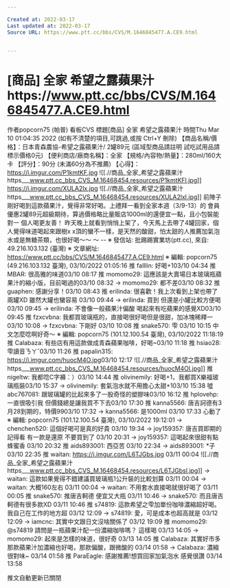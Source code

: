 ```yaml
---

Created at: 2022-03-17
Last updated at: 2022-03-17
Source URL: https://www.ptt.cc/bbs/CVS/M.1646845477.A.CE9.html


---
```


# [商品] 全家 希望之露蘋果汁https://www.ptt.cc/bbs/CVS/M.1646845477.A.CE9.html


作者popcorn75 (帕普)
看板CVS
標題\[商品\] 全家 希望之露蘋果汁
時間Thu Mar 10 01:04:35 2022
(如有不清楚的項目,可跳過,或按 Ctrl+Y 刪除) 【商品名稱/價格】：日本青森農協-希望之露蘋果汁/ 2罐89元 (區域型商品請註明 試吃試用品請標示價格0元) 【便利商店/廠商名稱】：全家 【規格/內容物/熱量】：280ml/160大卡 【評分】：90分 (未滿60分為不推薦) 【心得】： <https://i.imgur.com/P1kmtKF.jpg>
![[.//商品_全家_希望之露蘋果汁https___www.ptt.cc_bbs_CVS_M.16468454.resources/P1kmtKFl.jpg]]
<https://i.imgur.com/XULA2lx.jpg>
![[.//商品_全家_希望之露蘋果汁https___www.ptt.cc_bbs_CVS_M.16468454.resources/XULA2lxl.jpg]]
前陣子剛好喝到這款蘋果汁，覺得非常好喝。上禮拜一看到全家本週（3/9-13）的 會員優惠2罐89元超級期待，算過價格略比量販店1000ml的還便宜一點，且小包裝能對一 個人喝更友善！ 昨天晚上就看到悄悄上架了，今天馬上去帶了4罐回家，個人覺得味道喝起來跟樹x x頂的蠻不一樣，是天然的酸甜，怕太甜的人推薦加氣泡水或是無糖茶類，也很好喝～～ ～ -- ※ 發信站: 批踢踢實業坊(ptt.cc), 來自: 49.216.103.132 (臺灣) ※ 文章網址: <https://www.ptt.cc/bbs/CVS/M.1646845477.A.CE9.html> ※ 編輯: popcorn75 (49.216.103.132 臺灣), 03/10/2022 01:05:16
推 falllin: 好喝+103/10 04:34
推 MBAR: 很高雅的味道03/10 08:17
推 momomo29: 這應該是大賣場日本玻璃瓶蘋果汁的縮小版，目前喝過的03/10 08:32
→ momomo29: 都不差03/10 08:32
推 guaphen: 感謝分享！03/10 08:43
推 erilinda: 很喜歡！我上次看到上架也帶了兩罐XD 雖然大罐也蠻容易 03/10 09:44
→ erilinda: 買到 但還是小罐比較方便喝 03/10 09:45
→ erilinda: 不會像一般蘋果汁偏酸 喝起來有吃蘋果的感覺XD03/10 09:45
推 fzxcvbna: 我都買玻璃瓶的，直接喝很好喝但是很甜，加冰塊稀釋一03/10 10:08
→ fzxcvbna: 下剛好 03/10 10:08
推 snake570: 雫 03/10 10:15
中文怎麼唸啊好奇～ ※ 編輯: popcorn75 (101.12.100.54 臺灣), 03/10/2022 11:18:19
推 Calabaza: 有些店有用這款做成青森蘋果咖啡，好喝~03/10 11:18
推 hsiao28: 雫讀音ㄋㄚˇ03/10 11:26
推 papalin315: <https://i.imgur.com/huocM4O.jpg>03/10 12:17
![[.//商品_全家_希望之露蘋果汁https___www.ptt.cc_bbs_CVS_M.16468454.resources/huocM4Ol.jpg]]
推 nigeltw: 我都唸C字褲：）03/10 14:44
推 olivinemily: 好喝+1，我都買X樂福玻璃瓶裝03/10 15:37
→ olivinemily: 套氣泡水就不用擔心太甜+103/10 15:38
噓 abc767081: 跟玻璃罐的比起來多了一股奇怪的塑膠味03/10 16:12
推 hplovehp: 一直很吸引我 但價錢總是讓我買不下去03/10 17:30
推 kanna5566: 唐吉訶德有3月28到期的，特價9903/10 17:32
→ kanna5566: 是1000ml 03/10 17:33
心動了 ※ 編輯: popcorn75 (101.12.100.54 臺灣), 03/10/2022 19:12:01
→ chenchen520: 這個好喝可是真的好貴 03/10 19:34
→ joy159357: 唐吉買即期的記得看 有一款是還原 不要買到了 03/10 20:31
→ joy159357: 這喝起來很甜有點蜂蜜香 03/10 20:32
推 aids893001: 西亞苦 03/10 22:34
→ aids893001: \*子 03/10 22:35
推 waitan: <https://i.imgur.com/L6TJGbs.jpg> 03/11 00:04
![[.//商品_全家_希望之露蘋果汁https___www.ptt.cc_bbs_CVS_M.16468454.resources/L6TJGbsl.jpg]]
→ waitan: 這款如果覺得不錯建議買玻璃瓶1公升裝的比較划算 03/11 00:04
→ waitan: 大概160左右 03/11 00:04
→ waitan: 不用套水直接喝就很好喝了 03/11 00:05
推 snake570: 推唐吉軻德 便宜又大瓶 03/11 10:46
→ snake570: 而且唐吉軻德有很多款XD 03/11 10:46
推 s74819: 這款希望之雫加單份咖啡濃縮超好喝。我自己在工作的地方超 03/12 12:09
→ s74819: 愛，可是成本也超高就是 03/12 12:09
→ iamcnc: 其實中文跟日文沒啥關係了 03/12 19:09
推 momomo29: @s74819 請問是一瓶蘋果汁配一份濃縮咖啡嗎？ 這樣喝 03/13 14:05
→ momomo29: 起來是怎樣的味道，很好奇 03/13 14:05
推 Calabaza: 其實好市多那款蘋果汁加濃縮也好喝，那款偏酸，跟微酸的 03/14 01:58
→ Calabaza: 濃縮很對味~ 03/14 01:58
推 ParaEagle: 感謝推薦!想買回家加氣泡水 感覺很讚 03/14 13:58

推文自動更新已關閉

